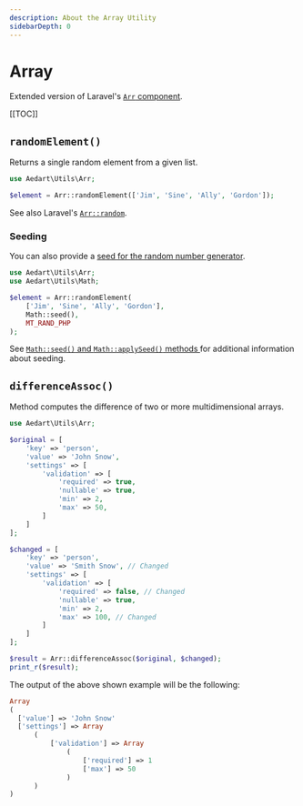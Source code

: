 ```yaml
---
description: About the Array Utility
sidebarDepth: 0
---
```


# Array

Extended version of Laravel's [`Arr` component](https://laravel.com/docs/8.x/helpers#arrays).

[[TOC]]

## `randomElement()`

Returns a single random element from a given list.

```php
use Aedart\Utils\Arr;

$element = Arr::randomElement(['Jim', 'Sine', 'Ally', 'Gordon']);
```

See also Laravel's [`Arr::random`](https://laravel.com/docs/8.x/helpers#method-array-random).

### Seeding

You can also provide a [seed for the random number generator](https://www.php.net/manual/en/function.mt-srand.php). 

```php
use Aedart\Utils\Arr;
use Aedart\Utils\Math;

$element = Arr::randomElement(
    ['Jim', 'Sine', 'Ally', 'Gordon'],
    Math::seed(),
    MT_RAND_PHP
);
```

See [`Math::seed()` and `Math::applySeed()` methods ](math.md) for additional information about seeding.

## `differenceAssoc()`

Method computes the difference of two or more multidimensional arrays.

```php
use Aedart\Utils\Arr;

$original = [
    'key' => 'person',
    'value' => 'John Snow',
    'settings' => [
        'validation' => [
            'required' => true,
            'nullable' => true,
            'min' => 2,
            'max' => 50,
        ]
    ]
];

$changed = [
    'key' => 'person',
    'value' => 'Smith Snow', // Changed
    'settings' => [
        'validation' => [
            'required' => false, // Changed
            'nullable' => true,
            'min' => 2,
            'max' => 100, // Changed
        ]
    ]
];

$result = Arr::differenceAssoc($original, $changed);
print_r($result);
```

The output of the above shown example will be the following:

```php
Array
(
  ['value'] => 'John Snow'
  ['settings'] => Array
      (
          ['validation'] => Array
              (
                  ['required'] => 1
                  ['max'] => 50
              )
      )
)
```
